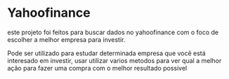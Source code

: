 # Yahoofinance
 este projeto foi feitos para buscar dados no yahoofinance com o foco de escolher a melhor empresa para investir.
 
Pode ser utilizado para estudar determinada empresa que você está interesado em investir,
usar utilizar varios metodos para ver qual a melhor ação para
fazer uma compra com o melhor resultado possivel